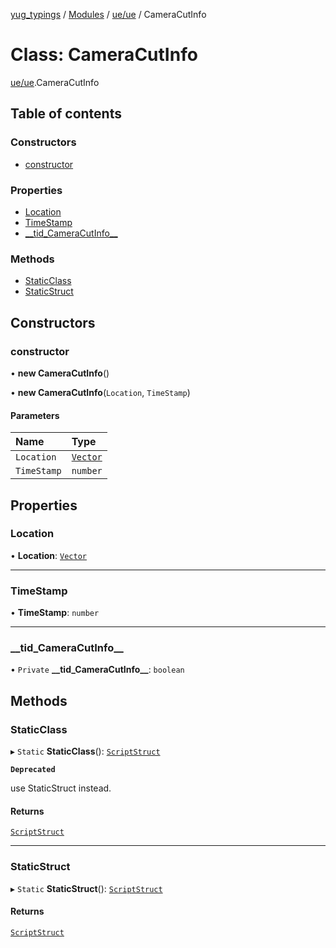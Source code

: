 [yug_typings](../README.md) / [Modules](../modules.md) / [ue/ue](../modules/ue_ue.md) / CameraCutInfo

# Class: CameraCutInfo

[ue/ue](../modules/ue_ue.md).CameraCutInfo

## Table of contents

### Constructors

- [constructor](ue_ue.CameraCutInfo.md#constructor)

### Properties

- [Location](ue_ue.CameraCutInfo.md#location)
- [TimeStamp](ue_ue.CameraCutInfo.md#timestamp)
- [\_\_tid\_CameraCutInfo\_\_](ue_ue.CameraCutInfo.md#__tid_cameracutinfo__)

### Methods

- [StaticClass](ue_ue.CameraCutInfo.md#staticclass)
- [StaticStruct](ue_ue.CameraCutInfo.md#staticstruct)

## Constructors

### constructor

• **new CameraCutInfo**()

• **new CameraCutInfo**(`Location`, `TimeStamp`)

#### Parameters

| Name | Type |
| :------ | :------ |
| `Location` | [`Vector`](ue_ue_s.Vector.md) |
| `TimeStamp` | `number` |

## Properties

### Location

• **Location**: [`Vector`](ue_ue_s.Vector.md)

___

### TimeStamp

• **TimeStamp**: `number`

___

### \_\_tid\_CameraCutInfo\_\_

• `Private` **\_\_tid\_CameraCutInfo\_\_**: `boolean`

## Methods

### StaticClass

▸ `Static` **StaticClass**(): [`ScriptStruct`](ue_ue.ScriptStruct.md)

**`Deprecated`**

use StaticStruct instead.

#### Returns

[`ScriptStruct`](ue_ue.ScriptStruct.md)

___

### StaticStruct

▸ `Static` **StaticStruct**(): [`ScriptStruct`](ue_ue.ScriptStruct.md)

#### Returns

[`ScriptStruct`](ue_ue.ScriptStruct.md)
